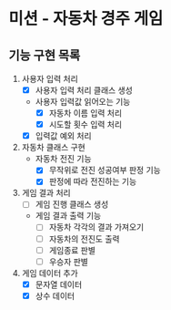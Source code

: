 # 미션 - 자동차 경주 게임

## 기능 구현 목록

1. 사용자 입력 처리
   - [X] 사용자 입력 처리 클래스 생성
   - 사용자 입력값 읽어오는 기능
      - [X] 자동차 이름 입력 처리
      - [X] 시도할 횟수 입력 처리
   - [X] 입력값 예외 처리
2. 자동차 클래스 구현
   - 자동차 전진 기능
      - [X] 무작위로 전진 성공여부 판정 기능
      - [X] 판정에 따라 전진하는 기능
3. 게임 결과 처리
   - [ ] 게임 진행 클래스 생성
   - 게임 결과 출력 기능
      - [ ] 자동차 각각의 결과 가져오기
      - [ ] 자동차의 전진도 출력
      - [ ] 게임종료 판별
      - [ ] 우승자 판별
4. 게임 데이터 추가
   - [X] 문자열 데이터
   - [X] 상수 데이터